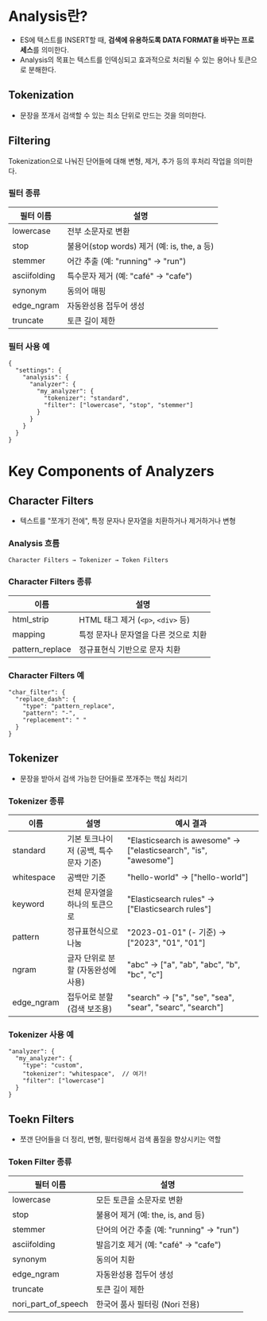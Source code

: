 # Analysis란?
- ES에 텍스트를 INSERT할 때, **검색에 유용하도록 DATA FORMAT을 바꾸는 프로세스**를 의미한다.
- Analysis의 목표는 텍스트를 인덱싱되고 효과적으로 처리될 수 있는 용어나 토큰으로 분해한다.

## Tokenization
- 문장을 쪼개서 검색할 수 있는 최소 단위로 만드는 것을 의미한다.

## Filtering
Tokenization으로 나눠진 단어들에 대해 변형, 제거, 추가 등의 후처리 작업을 의미한다.

### 필터 종류
| 필터 이름 | 설명 |
|-|-|
|lowercase|	전부 소문자로 변환|
|stop|	불용어(stop words) 제거 (예: is, the, a 등)|
|stemmer|	어간 추출 (예: "running" → "run")|
|asciifolding|	특수문자 제거 (예: "café" → "cafe")|
|synonym|	동의어 매핑|
|edge_ngram|	자동완성용 접두어 생성|
|truncate|	토큰 길이 제한|

### 필터 사용 예
```
{
  "settings": {
    "analysis": {
      "analyzer": {
        "my_analyzer": {
          "tokenizer": "standard",
          "filter": ["lowercase", "stop", "stemmer"]
        }
      }
    }
  }
}
```

# Key Components of Analyzers

## Character Filters
- 텍스트를 "쪼개기 전에", 특정 문자나 문자열을 치환하거나 제거하거나 변형

### Analysis 흐름
```
Character Filters → Tokenizer → Token Filters
```

### Character Filters 종류
|이름	|설명|
|-|-|
|html_strip	|HTML 태그 제거 (`<p>`, `<div>` 등)|
|mapping	|특정 문자나 문자열을 다른 것으로 치환|
|pattern_replace	|정규표현식 기반으로 문자 치환|

### Character Filters 예
```
"char_filter": {
  "replace_dash": {
    "type": "pattern_replace",
    "pattern": "-",
    "replacement": " "
  }
}
```

## Tokenizer
- 문장을 받아서 검색 가능한 단어들로 쪼개주는 핵심 처리기

### Tokenizer 종류
|이름 | 설명 | 예시 결과
|-|-|-|
|standard | 기본 토크나이저 (공백, 특수문자 기준) | "Elasticsearch is awesome" → ["elasticsearch", "is", "awesome"]|
|whitespace | 공백만 기준 | "hello-world" → ["hello-world"]|
|keyword | 전체 문자열을 하나의 토큰으로 | "Elasticsearch rules" → ["Elasticsearch rules"]|
|pattern | 정규표현식으로 나눔 | "2023-01-01" (- 기준) → ["2023", "01", "01"]|
|ngram | 글자 단위로 분할 (자동완성에 사용) | "abc" → ["a", "ab", "abc", "b", "bc", "c"]|
|edge_ngram | 접두어로 분할 (검색 보조용) | "search" → ["s", "se", "sea", "sear", "searc", "search"]|

### Tokenizer 사용 예
```
"analyzer": {
  "my_analyzer": {
    "type": "custom",
    "tokenizer": "whitespace",  // 여기!
    "filter": ["lowercase"]
  }
}
```

## Toekn Filters
- 쪼갠 단어들을 더 정리, 변형, 필터링해서 검색 품질을 향상시키는 역할

### Token Filter 종류
|필터 이름 | 설명|
|-|-|
|lowercase | 모든 토큰을 소문자로 변환|
|stop | 불용어 제거 (예: the, is, and 등)|
|stemmer | 단어의 어간 추출 (예: "running" → "run")|
|asciifolding | 발음기호 제거 (예: "café" → "cafe")|
|synonym | 동의어 치환|
|edge_ngram | 자동완성용 접두어 생성|
|truncate | 토큰 길이 제한|
|nori_part_of_speech | 한국어 품사 필터링 (Nori 전용)|